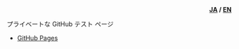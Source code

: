 <div id="lang" style="text-align: right; font-weight: bold;"><u>JA</u> / <a href="README.md">EN</a></div>

プライベートな GitHub テスト ページ

- [GitHub Pages]( https://neelabo.github.io/Sandbox/)
